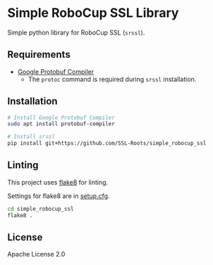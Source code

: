 
# Simple RoboCup SSL Library

Simple python library for RoboCup SSL (`srssl`).

## Requirements

- [Google Protobuf Compiler](https://github.com/protocolbuffers/protobuf)
  - The `protoc` command is required during `srssl` installation.

## Installation

```bash
# Install Google Protobuf Compiler
sudo apt install protobuf-compiler

# Install srssl
pip install git+https://github.com/SSL-Roots/simple_robocup_ssl
```

## Linting

This project uses [flake8](https://flake8.pycqa.org/en/latest/) for linting.

Settings for flake8 are in [setup.cfg](setup.cfg).

```bash
cd simple_robocup_ssl
flake8 .
```

## License

Apache License 2.0
